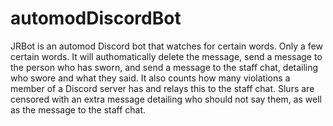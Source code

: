 # automodDiscordBot

JRBot is an automod Discord bot that watches for certain words. Only a few certain words. It will authomatically delete the message, send a message to the person who has sworn, and send a message to the staff chat, detailing who swore and what they said. It also counts how many violations a member of a Discord server has and relays this to the staff chat. Slurs are censored with an extra message detailing who should not say them, as well as the message to the staff chat.
